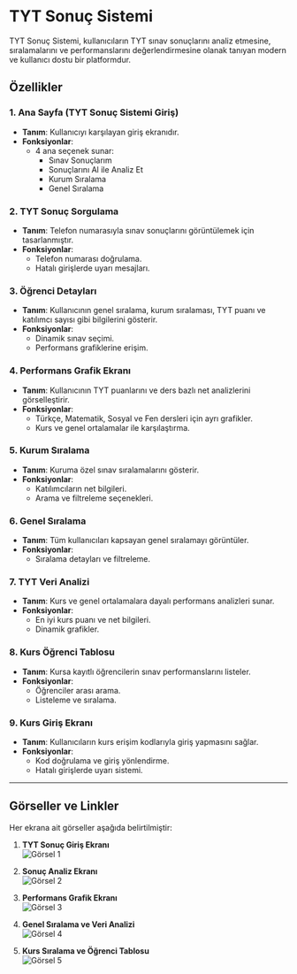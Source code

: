 # TYT Sonuç Sistemi

TYT Sonuç Sistemi, kullanıcıların TYT sınav sonuçlarını analiz etmesine, sıralamalarını ve performanslarını değerlendirmesine olanak tanıyan modern ve kullanıcı dostu bir platformdur.

## Özellikler

### 1. Ana Sayfa (TYT Sonuç Sistemi Giriş)
- **Tanım**: Kullanıcıyı karşılayan giriş ekranıdır.
- **Fonksiyonlar**:
  - 4 ana seçenek sunar:
    - Sınav Sonuçlarım
    - Sonuçlarını Al ile Analiz Et
    - Kurum Sıralama
    - Genel Sıralama

### 2. TYT Sonuç Sorgulama
- **Tanım**: Telefon numarasıyla sınav sonuçlarını görüntülemek için tasarlanmıştır.
- **Fonksiyonlar**:
  - Telefon numarası doğrulama.
  - Hatalı girişlerde uyarı mesajları.

### 3. Öğrenci Detayları
- **Tanım**: Kullanıcının genel sıralama, kurum sıralaması, TYT puanı ve katılımcı sayısı gibi bilgilerini gösterir.
- **Fonksiyonlar**:
  - Dinamik sınav seçimi.
  - Performans grafiklerine erişim.

### 4. Performans Grafik Ekranı
- **Tanım**: Kullanıcının TYT puanlarını ve ders bazlı net analizlerini görselleştirir.
- **Fonksiyonlar**:
  - Türkçe, Matematik, Sosyal ve Fen dersleri için ayrı grafikler.
  - Kurs ve genel ortalamalar ile karşılaştırma.

### 5. Kurum Sıralama
- **Tanım**: Kuruma özel sınav sıralamalarını gösterir.
- **Fonksiyonlar**:
  - Katılımcıların net bilgileri.
  - Arama ve filtreleme seçenekleri.

### 6. Genel Sıralama
- **Tanım**: Tüm kullanıcıları kapsayan genel sıralamayı görüntüler.
- **Fonksiyonlar**:
  - Sıralama detayları ve filtreleme.

### 7. TYT Veri Analizi
- **Tanım**: Kurs ve genel ortalamalara dayalı performans analizleri sunar.
- **Fonksiyonlar**:
  - En iyi kurs puanı ve net bilgileri.
  - Dinamik grafikler.

### 8. Kurs Öğrenci Tablosu
- **Tanım**: Kursa kayıtlı öğrencilerin sınav performanslarını listeler.
- **Fonksiyonlar**:
  - Öğrenciler arası arama.
  - Listeleme ve sıralama.

### 9. Kurs Giriş Ekranı
- **Tanım**: Kullanıcıların kurs erişim kodlarıyla giriş yapmasını sağlar.
- **Fonksiyonlar**:
  - Kod doğrulama ve giriş yönlendirme.
  - Hatalı girişlerde uyarı sistemi.

---

## Görseller ve Linkler

Her ekrana ait görseller aşağıda belirtilmiştir:

1. **TYT Sonuç Giriş Ekranı**  
   ![Görsel 1](http://cdn.raxana.net/photos/679102f1852d2_tytdeneme-modul-11.jpeg)

2. **Sonuç Analiz Ekranı**  
   ![Görsel 2](http://cdn.raxana.net/photos/679102f18264d_tytdeneme-modul-10.jpeg)

3. **Performans Grafik Ekranı**  
   ![Görsel 3](http://cdn.raxana.net/photos/679102f1481ee_tytdeneme-modul-9.jpeg)

4. **Genel Sıralama ve Veri Analizi**  
   ![Görsel 4](http://cdn.raxana.net/photos/679102f167416_tytdeneme-modul-8.jpeg)

5. **Kurs Sıralama ve Öğrenci Tablosu**  
   ![Görsel 5](http://cdn.raxana.net/photos/679102f17c16b_tytdeneme-modul-7.jpeg)
